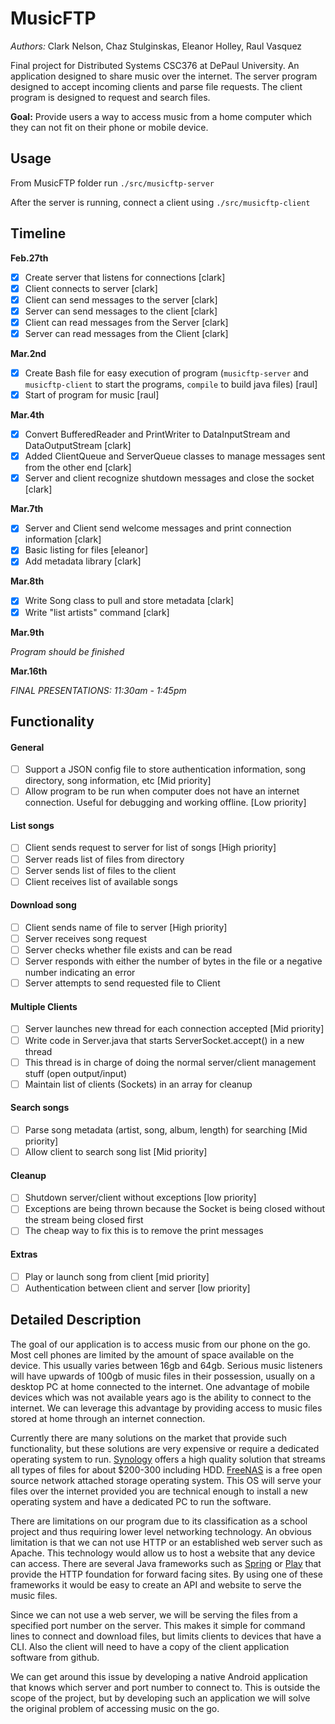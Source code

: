 # MusicFTP
*Authors:* Clark Nelson, Chaz Stulginskas, Eleanor Holley, Raul Vasquez

Final project for Distributed Systems CSC376 at DePaul University. An application designed to share music over the internet. The server program designed to accept incoming clients and parse file requests. The client program is designed to request and search files.

**Goal:** Provide users a way to access music from a home computer which they can not fit on their phone or mobile device.

## Usage

From MusicFTP folder run `./src/musicftp-server`

After the server is running, connect a client using `./src/musicftp-client`

## Timeline

**Feb.27th**

- [X] Create server that listens for connections [clark]
- [X] Client connects to server [clark]
- [X] Client can send messages to the server [clark]
- [X] Server can send messages to the client [clark]
- [X] Client can read messages from the Server [clark]
- [X] Server can read messages from the Client [clark]

**Mar.2nd**

- [X] Create Bash file for easy execution of program (`musicftp-server` and `musicftp-client` to start the programs, `compile` to build java files) [raul]
- [X] Start of program for music [raul]

**Mar.4th**

- [X] Convert BufferedReader and PrintWriter to DataInputStream and DataOutputStream [clark]
- [X] Added ClientQueue and ServerQueue classes to manage messages sent from the other end [clark]
- [X] Server and client recognize shutdown messages and close the socket [clark]

**Mar.7th**

- [X] Server and Client send welcome messages and print connection information [clark]
- [X] Basic listing for files [eleanor]
- [X] Add metadata library [clark]

**Mar.8th**

- [X] Write Song class to pull and store metadata [clark]
- [X] Write "list artists" command [clark]

**Mar.9th**

*Program should be finished*

**Mar.16th**

*FINAL PRESENTATIONS: 11:30am - 1:45pm*

## Functionality

#### General

- [ ] Support a JSON config file to store authentication information, song directory, song information, etc [Mid priority]
- [ ] Allow program to be run when computer does not have an internet connection. Useful for debugging and working offline. [Low priority]

#### List songs

- [ ] Client sends request to server for list of songs [High priority]
- [ ] Server reads list of files from directory
- [ ] Server sends list of files to the client
- [ ] Client receives list of available songs

#### Download song

- [ ] Client sends name of file to server [High priority]
- [ ] Server receives song request
- [ ] Server checks whether file exists and can be read
- [ ] Server responds with either the number of bytes in the file or a negative number indicating an error
- [ ] Server attempts to send requested file to Client

#### Multiple Clients

- [ ] Server launches new thread for each connection accepted [Mid priority]
- [ ] Write code in Server.java that starts ServerSocket.accept() in a new thread
- [ ] This thread is in charge of doing the normal server/client management stuff (open output/input)
- [ ] Maintain list of clients (Sockets) in an array for cleanup

#### Search songs

- [ ] Parse song metadata (artist, song, album, length) for searching [Mid priority]
- [ ] Allow client to search song list [Mid priority]

#### Cleanup

- [ ] Shutdown server/client without exceptions [low priority]
- [ ] Exceptions are being thrown because the Socket is being closed without the stream being closed first
- [ ] The cheap way to fix this is to remove the print messages

#### Extras

- [ ] Play or launch song from client [mid priority]
- [ ] Authentication between client and server [low priority]

## Detailed Description

The goal of our application is to access music from our phone on the go. Most cell phones are limited by the amount of space available on the device. This usually varies between 16gb and 64gb. Serious music listeners will have upwards of 100gb of music files in their possession, usually on a desktop PC at home connected to the internet. One advantage of mobile devices which was not available years ago is the ability to connect to the internet. We can leverage this advantage by providing access to music files stored at home through an internet connection.

Currently there are many solutions on the market that provide such functionality, but these solutions are very expensive or require a dedicated operating system to run. [Synology](https://www.synology.com/en-us/products/DS115j) offers a high quality solution that streams all types of files for about $200-300 including HDD. [FreeNAS](http://www.freenas.org/) is a free open source network attached storage operating system. This OS will serve your files over the internet provided you are technical enough to install a new operating system and have a dedicated PC to run the software.

There are limitations on our program due to its classification as a school project and thus requiring lower level networking technology. An obvious limitation is that we can not use HTTP or an established web server such as Apache. This technology would allow us to host a website that any device can access. There are several Java frameworks such as [Spring](https://spring.io/) or [Play](https://www.playframework.com/) that provide the HTTP foundation for forward facing sites. By using one of these frameworks it would be easy to create an API and website to serve the music files.

Since we can not use a web server, we will be serving the files from a specified port number on the server. This makes it simple for command lines to connect and download files, but limits clients to devices that have a CLI. Also the client will need to have a copy of the client application software from github.

We can get around this issue by developing a native Android application that knows which server and port number to connect to. This is outside the scope of the project, but by developing such an application we will solve the original problem of accessing music on the go.
